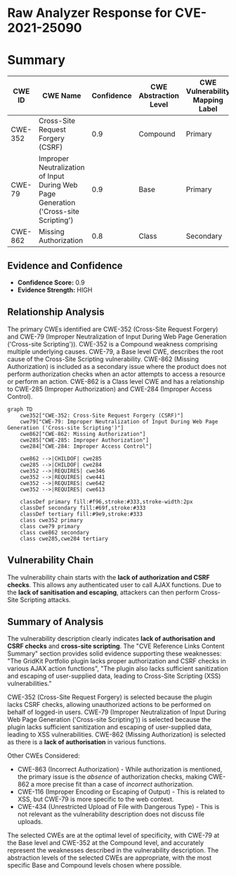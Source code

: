 # Raw Analyzer Response for CVE-2021-25090

# Summary
| CWE ID | CWE Name | Confidence | CWE Abstraction Level | CWE Vulnerability Mapping Label | CWE-Vulnerability Mapping Notes |
|---|---|---|---|---|---|
| CWE-352 | Cross-Site Request Forgery (CSRF) | 0.9 | Compound | Primary | Allowed |
| CWE-79 | Improper Neutralization of Input During Web Page Generation ('Cross-site Scripting') | 0.9 | Base | Primary | Allowed |
| CWE-862 | Missing Authorization | 0.8 | Class | Secondary | Allowed-with-Review |

## Evidence and Confidence

*   **Confidence Score:** 0.9
*   **Evidence Strength:** HIGH

## Relationship Analysis
The primary CWEs identified are CWE-352 (Cross-Site Request Forgery) and CWE-79 (Improper Neutralization of Input During Web Page Generation ('Cross-site Scripting')). CWE-352 is a Compound weakness comprising multiple underlying causes. CWE-79, a Base level CWE, describes the root cause of the Cross-Site Scripting vulnerability. CWE-862 (Missing Authorization) is included as a secondary issue where the product does not perform authorization checks when an actor attempts to access a resource or perform an action. CWE-862 is a Class level CWE and has a relationship to CWE-285 (Improper Authorization) and CWE-284 (Improper Access Control).

```mermaid
graph TD
    cwe352["CWE-352: Cross-Site Request Forgery (CSRF)"]
    cwe79["CWE-79: Improper Neutralization of Input During Web Page Generation ('Cross-site Scripting')"]
    cwe862["CWE-862: Missing Authorization"]
    cwe285["CWE-285: Improper Authorization"]
    cwe284["CWE-284: Improper Access Control"]

    cwe862 -->|CHILDOF| cwe285
    cwe285 -->|CHILDOF| cwe284
    cwe352 -->|REQUIRES| cwe346
    cwe352 -->|REQUIRES| cwe441
    cwe352 -->|REQUIRES| cwe642
    cwe352 -->|REQUIRES| cwe613

    classDef primary fill:#f96,stroke:#333,stroke-width:2px
    classDef secondary fill:#69f,stroke:#333
    classDef tertiary fill:#9e9,stroke:#333
    class cwe352 primary
    class cwe79 primary
    class cwe862 secondary
    class cwe285,cwe284 tertiary
```

## Vulnerability Chain
The vulnerability chain starts with the **lack of authorization and CSRF checks**. This allows any authenticated user to call AJAX functions. Due to the **lack of sanitisation and escaping**, attackers can then perform Cross-Site Scripting attacks.

## Summary of Analysis
The vulnerability description clearly indicates **lack of authorisation and CSRF checks** and **cross-site scripting**. The "CVE Reference Links Content Summary" section provides solid evidence supporting these weaknesses: "The GridKit Portfolio plugin lacks proper authorization and CSRF checks in various AJAX action functions", "The plugin also lacks sufficient sanitization and escaping of user-supplied data, leading to Cross-Site Scripting (XSS) vulnerabilities."

CWE-352 (Cross-Site Request Forgery) is selected because the plugin lacks CSRF checks, allowing unauthorized actions to be performed on behalf of logged-in users.
CWE-79 (Improper Neutralization of Input During Web Page Generation ('Cross-site Scripting')) is selected because the plugin lacks sufficient sanitization and escaping of user-supplied data, leading to XSS vulnerabilities.
CWE-862 (Missing Authorization) is selected as there is a **lack of authorisation** in various functions.

Other CWEs Considered:
*   CWE-863 (Incorrect Authorization) - While authorization is mentioned, the primary issue is the *absence* of authorization checks, making CWE-862 a more precise fit than a case of *incorrect* authorization.
*   CWE-116 (Improper Encoding or Escaping of Output) - This is related to XSS, but CWE-79 is more specific to the web context.
*   CWE-434 (Unrestricted Upload of File with Dangerous Type) - This is not relevant as the vulnerability description does not discuss file uploads.

The selected CWEs are at the optimal level of specificity, with CWE-79 at the Base level and CWE-352 at the Compound level, and accurately represent the weaknesses described in the vulnerability description. The abstraction levels of the selected CWEs are appropriate, with the most specific Base and Compound levels chosen where possible.